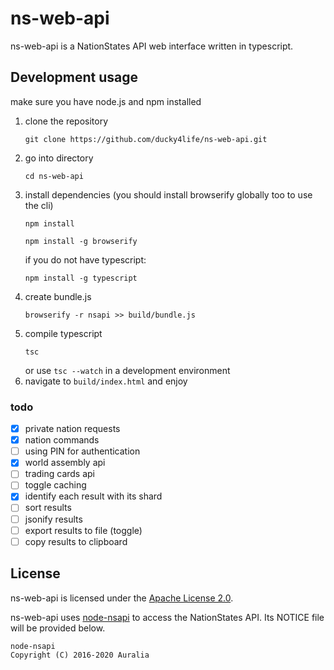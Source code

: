 # ns-web-api

ns-web-api is a NationStates API web interface written in typescript.

## Development usage

make sure you have node.js and npm installed

1. clone the repository
    ```
    git clone https://github.com/ducky4life/ns-web-api.git
    ```
2. go into directory
    ```
    cd ns-web-api
    ```
3. install dependencies (you should install browserify globally too to use the cli)
    ```
    npm install
    ```
    ```
    npm install -g browserify
    ```
    if you do not have typescript:
    ```
    npm install -g typescript
    ```
4. create bundle.js
    ```
    browserify -r nsapi >> build/bundle.js
    ```
5. compile typescript
    ```
    tsc
    ```
    or use `tsc --watch` in a development environment
6. navigate to `build/index.html` and enjoy

### todo

- [x] private nation requests
- [x] nation commands
- [ ] using PIN for authentication
- [x] world assembly api
- [ ] trading cards api
- [ ] toggle caching
- [x] identify each result with its shard
- [ ] sort results
- [ ] jsonify results
- [ ] export results to file (toggle)
- [ ] copy results to clipboard

## License

ns-web-api is licensed under the [Apache License 2.0](http://www.apache.org/licenses/LICENSE-2.0).

ns-web-api uses [node-nsapi](https://github.com/auralia/node-nsapi) to access the NationStates API. Its NOTICE file will be provided below.

```
node-nsapi  
Copyright (C) 2016-2020 Auralia
```

